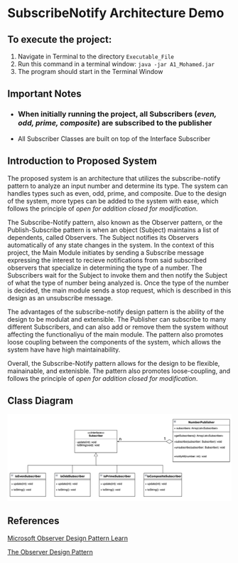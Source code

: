 # SubscribeNotify Architecture Demo

## To execute the project: 
1) Navigate in Terminal to the directory `Executable_File`
2) Run this command in a terminal window: `java -jar A1_Mohamed.jar`
3) The program should start in the Terminal Window

## Important Notes
- ### When initially running the project, all Subscribers (*even, odd, prime, composite*) are subscribed to the publisher
- All Subscriber Classes are built on top of the Interface Subscriber

## Introduction to Proposed System

The proposed system is an architecture that utilizes the subscribe-notify pattern to analyze an input number and determine its type. The system can handles types such as even, odd, prime, and composite. Due to the design of the system, more types can be added to the system with ease, which follows the principle of *open for addition closed for modification*.

The Subscribe-Notify pattern, also known as the Observer pattern, or the Publish-Subscribe pattern is when an object (Subject) maintains a list of dependents, called Observers. The Subject notifies its Observers automatically of any state changes in the system. In the context of this project, the Main Module initiates by sending a Subscribe message expressing the interest to recieve notifications from said subscribed observers that specialize in determining the type of a number. The Subscribers wait for the Subject to invoke them and then notify the Subject of what the type of number being analyzed is. Once the type of the number is decided, the main module sends a stop request, which is described in this design as an unsubscribe message.

The advantages of the subscribe-notify design pattern is the ability of the design to be modulat and extensible. The Publisher can subscribe to many different Subscribers, and can also add or remove them the system without affecting the functionaliyu of the main module. The pattern also promotes loose coupling between the components of the system, which allows the system have have high maintainability.

Overall, the Subscribe-Notify pattern allows for the design to be flexible, mainainable, and extenisble. The pattern also promotes loose-coupling, and follows the principle of *open for addition closed for modification*.


## Class Diagram

![](./ClassDiagram/ClassDiagram.png "Class Diagram")


## References 
[Microsoft Observer Design Pattern Learn](https://learn.microsoft.com/en-us/dotnet/standard/events/observer-design-pattern)

[The Observer Design Pattern](https://medium.com/@dev.junehoe/the-observer-pattern-47c8499c7781)

